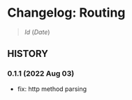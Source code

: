 # Changelog: Routing

> $Id$ ($Date$)

## HISTORY

### 0.1.1 (2022 Aug 03)

- fix: http method parsing
